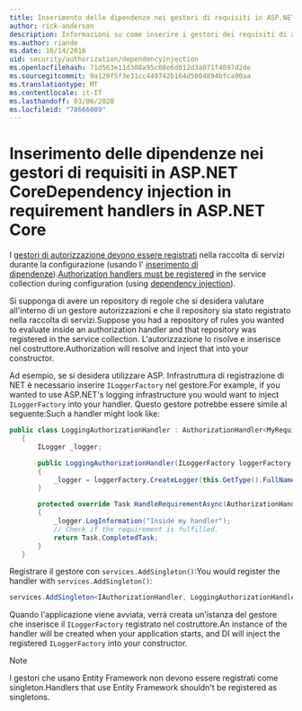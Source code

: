 ```yaml
---
title: Inserimento delle dipendenze nei gestori di requisiti in ASP.NET Core
author: rick-anderson
description: Informazioni su come inserire i gestori dei requisiti di autorizzazione in un'app ASP.NET Core usando l'inserimento di dipendenze.
ms.author: riande
ms.date: 10/14/2016
uid: security/authorization/dependencyinjection
ms.openlocfilehash: 71d563e11d308a95c08e6d012d3a071f4697d2de
ms.sourcegitcommit: 9a129f5f3e31cc449742b164d5004894bfca90aa
ms.translationtype: MT
ms.contentlocale: it-IT
ms.lasthandoff: 03/06/2020
ms.locfileid: "78666089"
---
```

# <a name="dependency-injection-in-requirement-handlers-in-aspnet-core"></a><span data-ttu-id="ceff1-103">Inserimento delle dipendenze nei gestori di requisiti in ASP.NET Core</span><span class="sxs-lookup"><span data-stu-id="ceff1-103">Dependency injection in requirement handlers in ASP.NET Core</span></span>

<a name="security-authorization-di"></a>

<span data-ttu-id="ceff1-104">I [gestori di autorizzazione devono essere registrati](xref:security/authorization/policies#handler-registration) nella raccolta di servizi durante la configurazione (usando l' [inserimento di dipendenze](xref:fundamentals/dependency-injection)).</span><span class="sxs-lookup"><span data-stu-id="ceff1-104">[Authorization handlers must be registered](xref:security/authorization/policies#handler-registration) in the service collection during configuration (using [dependency injection](xref:fundamentals/dependency-injection)).</span></span>

<span data-ttu-id="ceff1-105">Si supponga di avere un repository di regole che si desidera valutare all'interno di un gestore autorizzazioni e che il repository sia stato registrato nella raccolta di servizi.</span><span class="sxs-lookup"><span data-stu-id="ceff1-105">Suppose you had a repository of rules you wanted to evaluate inside an authorization handler and that repository was registered in the service collection.</span></span> <span data-ttu-id="ceff1-106">L'autorizzazione lo risolve e inserisce nel costruttore.</span><span class="sxs-lookup"><span data-stu-id="ceff1-106">Authorization will resolve and inject that into your constructor.</span></span>

<span data-ttu-id="ceff1-107">Ad esempio, se si desidera utilizzare ASP. Infrastruttura di registrazione di NET è necessario inserire `ILoggerFactory` nel gestore.</span><span class="sxs-lookup"><span data-stu-id="ceff1-107">For example, if you wanted to use ASP.NET's logging infrastructure you would want to inject `ILoggerFactory` into your handler.</span></span> <span data-ttu-id="ceff1-108">Questo gestore potrebbe essere simile al seguente:</span><span class="sxs-lookup"><span data-stu-id="ceff1-108">Such a handler might look like:</span></span>

```csharp
public class LoggingAuthorizationHandler : AuthorizationHandler<MyRequirement>
   {
       ILogger _logger;

       public LoggingAuthorizationHandler(ILoggerFactory loggerFactory)
       {
           _logger = loggerFactory.CreateLogger(this.GetType().FullName);
       }

       protected override Task HandleRequirementAsync(AuthorizationHandlerContext context, MyRequirement requirement)
       {
           _logger.LogInformation("Inside my handler");
           // Check if the requirement is fulfilled.
           return Task.CompletedTask;
       }
   }
   ```

<span data-ttu-id="ceff1-109">Registrare il gestore con `services.AddSingleton()`:</span><span class="sxs-lookup"><span data-stu-id="ceff1-109">You would register the handler with `services.AddSingleton()`:</span></span>

```csharp
services.AddSingleton<IAuthorizationHandler, LoggingAuthorizationHandler>();
```

<span data-ttu-id="ceff1-110">Quando l'applicazione viene avviata, verrà creata un'istanza del gestore che inserisce il `ILoggerFactory` registrato nel costruttore.</span><span class="sxs-lookup"><span data-stu-id="ceff1-110">An instance of the handler will be created when your application starts, and DI will inject the registered `ILoggerFactory` into your constructor.</span></span>

> [!NOTE]
> <span data-ttu-id="ceff1-111">I gestori che usano Entity Framework non devono essere registrati come singleton.</span><span class="sxs-lookup"><span data-stu-id="ceff1-111">Handlers that use Entity Framework shouldn't be registered as singletons.</span></span>
